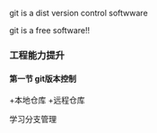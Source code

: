 git is a dist version control softwware

git is a free software!!

### 工程能力提升
#### 第一节 git版本控制
+本地仓库
+远程仓库

学习分支管理
